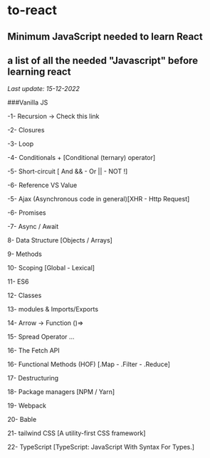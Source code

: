 # to-react
## Minimum JavaScript needed to learn React

## **a list of all the needed "Javascript" before learning react**

*Last update: 15-12-2022*

###Vanilla JS

-1- Recursion → Check this link

-2- Closures

-3- Loop

-4- Conditionals + [Conditional (ternary) operator]

-5- Short-circuit [ And && - Or || - NOT !]

-6- Reference VS Value


-5- Ajax (Asynchronous code in general)[XHR - Http Request]

-6- Promises

-7- Async / Await

8- Data Structure [Objects / Arrays]

9- Methods 

10- Scoping [Global - Lexical]



11- ES6 

12- Classes

13- modules & Imports/Exports

14- Arrow → Function ()=>

15- Spread Operator …

16- The Fetch API




16- Functional Methods (HOF) [.Map - .Filter - .Reduce]

17- Destructuring



18- Package managers [NPM / Yarn]

19- Webpack

20- Bable



21- tailwind CSS [A utility-first CSS framework]

22- TypeScript [TypeScript: JavaScript With Syntax For Types.]


